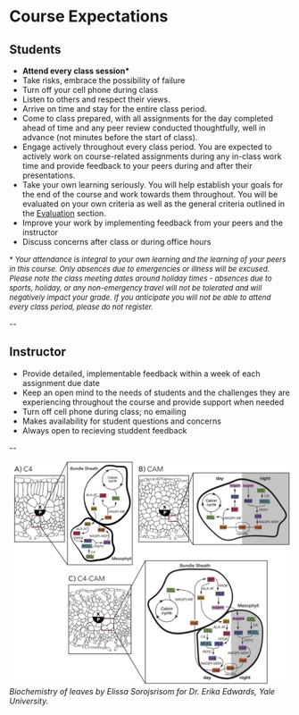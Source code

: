 # Course Expectations

## Students
- **Attend every class session\***
- Take risks, embrace the possibility of failure
- Turn off your cell phone during class
- Listen to others and respect their views.
- Arrive on time and stay for the entire class period.
- Come to class prepared, with all assignments for the day completed ahead of time and any peer review conducted thoughtfully, well in advance (not minutes before the start of class).
- Engage actively throughout every class period. You are expected to actively work on course-related assignments during any in-class work time and provide feedback to your peers during and after their presentations.
- Take your own learning seriously. You will help establish your goals for the end of the course and work towards them throughout. You will be evaluated on your own criteria as well as the general criteria outlined in the [Evaluation](/grading) section.
- Improve your work by implementing feedback from your peers and the instructor
- Discuss concerns after class or during office hours

<font size="2"> \*  *Your attendance is integral to your own learning and the learning of your peers in this course. Only absences due to emergencies or illness will be excused. Please note the class meeting dates around holiday times - absences due to sports, holiday, or any non-emergency travel will not be tolerated and will negatively impact your grade. If you anticipate you will not be able to attend every class period, please do not register.* </font>

--
## Instructor
- Provide detailed, implementable feedback within a week of each assignment due date
- Keep an open mind to the needs of students and the challenges they are experiencing throughout the course and provide support when needed
- Turn off cell phone during class; no emailing
- Makes availability for student questions and concerns 
- Always open to recieving studdent feedback


--

![Biomechanics of Flight](images/biochem.jpg)
<span class="caption">*Biochemistry of leaves by Elissa Sorojsrisom for Dr. Erika Edwards, Yale University.*</span>